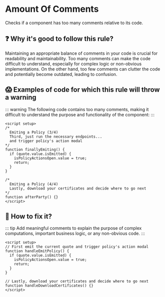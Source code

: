 # Amount Of Comments

Checks if a component has too many comments relative to its code.

## ❓ Why it's good to follow this rule?

Maintaining an appropriate balance of comments in your code is crucial for readability and maintainability. Too many comments can make the code difficult to understand, especially for complex logic or non-obvious implementations. On the other hand, too few comments can clutter the code and potentially become outdated, leading to confusion.

## 😱 Examples of code for which this rule will throw a warning

::: warning
The following code contains too many comments, making it difficult to understand the purpose and functionality of the component:
:::

```vue
<script setup>
/*
  Emiting a Policy (3/4)
  Third, just run the necessary endpoints...
  and trigger policy's action modal
*/
function finallyEmiting() {
  if (quote.value.isEmitted) {
    isPolicyActionsOpen.value = true;
    return;
  }
}

/*
  Emiting a Policy (4/4)
  Lastly, download your certificates and decide where to go next
*/
function afterParty() {}
</script>
```

## 🤩 How to fix it?

::: tip
Add meaningful comments to explain the purpose of complex computations, important business logic, or any non-obvious code.
:::

```vue
<script setup>
// First emit the current quote and trigger policy's action modal
function handleEmitPolicy() {
  if (quote.value.isEmitted) {
    isPolicyActionsOpen.value = true;
    return;
  }
}

// Lastly, download your certificates and decide where to go next 
function handleDownloadCertificates() {}
</script>
```